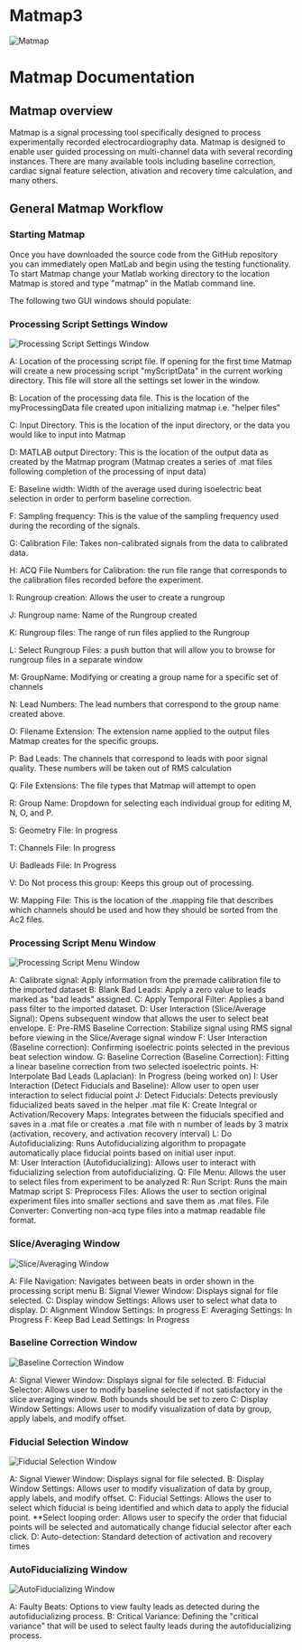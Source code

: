 # Matmap3

![Matmap](DocumentationFigures/Matmap_logo.png)

# Matmap Documentation

## Matmap overview

Matmap is a signal processing tool specifically designed to process experimentally recorded  electrocardiography  data.  Matmap is designed to enable user guided processing on multi-channel data with several recording instances.  There are many available tools including baseline correction, cardiac signal feature selection, ativation and recovery time calculation, and many others.

## General Matmap Workflow

### Starting Matmap

Once you have downloaded the source code from the GitHub repository you can immediately open MatLab and begin using the testing functionality. To start Matmap change your Matlab working directory to the location Matmap is stored and type "matmap" in the Matlab command line.

The following two GUI windows should populate: 

### Processing Script Settings Window

![Processing Script Settings Window](DocumentationFigures/1.png)

A: Location of the processing script file. If opening for the first time Matmap will create a new processing script "myScriptData" in the current working directory. This file will store all the settings set lower in the window. 

B: Location of the processing data file. This is the location of the myProcessingData file created upon initializing matmap i.e. "helper files"

C: Input Directory. This is the location of the input directory, or the data you would like to input into Matmap

D: MATLAB output Directory: This is the location of the output data as created by the Matmap program (Matmap creates a series of .mat files following completion of the processing of input data) 

E: Baseline width: Width of the average used during isoelectric beat selection in order to perform baseline correction. 

F: Sampling frequency: This is the value of the sampling frequency used during the recording of the signals. 

G: Calibration File: Takes non-calibrated signals from the data to calibrated data. 

H: ACQ File Numbers for Calibration: the run file range that corresponds to the calibration files recorded before the experiment. 

I: Rungroup creation: Allows the user to create a rungroup 

J: Rungroup name: Name of the Rungroup created

K: Rungroup files: The range of run files applied to the Rungroup

L: Select Rungroup Files: a push button that will allow you to browse for rungroup files in a separate window

M: GroupName: Modifying or creating a group name for a specific set of channels

N: Lead Numbers: The lead numbers that correspond to the group name created above. 

O: Filename Extension: The extension name applied to the output files Matmap creates for the specific groups. 

P: Bad Leads: The channels that correspond to leads with poor signal quality. These numbers will be taken out of RMS calculation 

Q: File Extensions: The file types that Matmap will attempt to open

R: Group Name: Dropdown for selecting each individual group for editing M, N, O, and P. 

S: Geometry File: In progress

T: Channels File: In progress

U: Badleads File: In Progress 

V: Do Not process this group:  Keeps this group out of processing. 

W: Mapping File: This is the location of the .mapping file that describes which channels should be used and how they should be sorted from the Ac2 files.

### Processing Script Menu Window

![Processing Script Menu Window](DocumentationFigures/2.png)

A: Calibrate signal: Apply information from the premade calibration file to the imported dataset
B: Blank Bad Leads: Apply a zero value to leads marked as "bad leads" assigned. 
C: Apply Temporal Filter: Applies a band pass filter to the imported dataset.
D: User Interaction (Slice/Average Signal): Opens subsequent window that allows the user to select beat envelope.
E: Pre-RMS Baseline Correction: Stabilize signal using RMS signal before viewing in the Slice/Average signal window
F: User Interaction (Baseline correction): Confirming isoelectric points selected in the previous beat selection window. 
G: Baseline Correction (Baseline Correction): Fitting a linear baseline correction from two selected isoelectric points. 
H: Interpolate Bad Leads (Laplacian): In Progress (being worked on) 
I: User Interaction (Detect Fiducials and Baseline): Allow user to open user interaction to select fiducial point
J: Detect Fiducials: Detects previously fiducialized beats saved in the helper .mat file
K: Create Integral or Activation/Recovery Maps: Integrates between the fiducials specified and saves in a .mat file or creates a .mat file with n number of leads by 3 matrix (activation, recovery, and activation recovery interval) 
L:  Do Autofiducializing: Runs Autofiducializing algorithm to propagate automatically place fiducial points based on initial user input.  
M:  User Interaction (Autofiducializing): Allows user to interact with fiducializing selection from autofiducializing. 
Q: File Menu: Allows the user to select files from experiment to be analyzed 
R: Run Script: Runs the main Matmap script
S: Preprocess Files: Allows the user to section original experiment files into smaller sections and save them as .mat files. 
File Converter: Converting non-acq type files into a matmap readable file format. 

### Slice/Averaging Window

![Slice/Averaging Window](DocumentationFigures/3.png)

A: File Navigation: Navigates between beats in order shown in the processing script menu
B: Signal Viewer Window: Displays signal for file selected.
C: Display window Settings: Allows user to select what data to display.
D: Alignment Window Settings: In progress 
E: Averaging Settings: In Progress
F: Keep Bad Lead Settings: In Progress

### Baseline Correction Window


![Baseline Correction Window](DocumentationFigures/4.png)

A: Signal Viewer Window: Displays signal for file selected.
B: Fiducial Selector: Allows user to modify baseline selected if not satisfactory in the slice averaging window. Both bounds should be set to zero 
C: Display Window Settings:  Allows user to modify visualization of data by group, apply labels, and modify offset. 

### Fiducial Selection Window


![Fiducial Selection Window](DocumentationFigures/5.png)


A: Signal Viewer Window: Displays signal for file selected.
B: Display Window Settings:  Allows user to modify visualization of data by group, apply labels, and modify offset. 
C: Fiducial Settings: Allows the user to select which fiducial is being identified and which data to apply the fiducial point.
**Select looping order: Allows user to specify the order that fiducial points will be selected and automatically change fiducial selector after each click. 
D: Auto-detection: Standard detection of activation and recovery times

### AutoFiducializing Window

![AutoFiducializing Window](DocumentationFigures/6.png)

A: Faulty Beats: Options to view faulty leads as detected during the autofiducializing process. 
B: Critical Variance: Defining the "critical variance" that will be used to select faulty leads during the autofiducializing process. 
